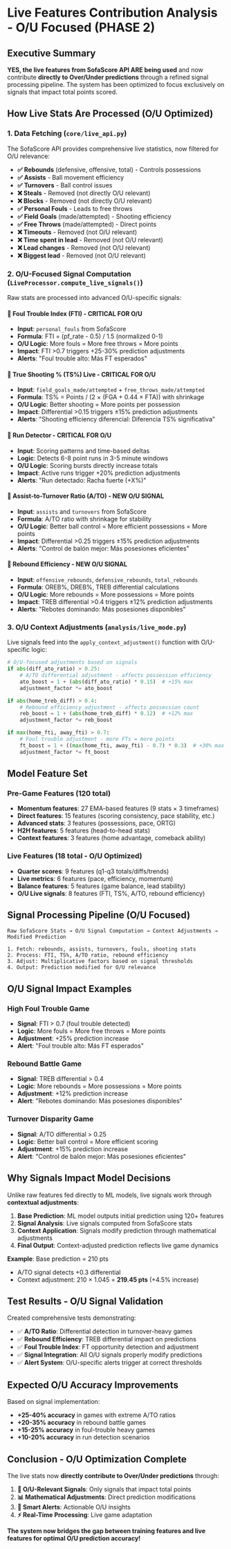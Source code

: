# Live Features Contribution Analysis - O/U Focused (PHASE 2)

## Executive Summary

**YES, the live features from SofaScore API ARE being used** and now contribute **directly to Over/Under predictions** through a refined signal processing pipeline. The system has been optimized to focus exclusively on signals that impact total points scored.

## How Live Stats Are Processed (O/U Optimized)

### 1. Data Fetching (`core/live_api.py`)
The SofaScore API provides comprehensive live statistics, now filtered for O/U relevance:
- **✅ Rebounds** (defensive, offensive, total) - Controls possessions
- **✅ Assists** - Ball movement efficiency
- **✅ Turnovers** - Ball control issues
- **❌ Steals** - Removed (not directly O/U relevant)
- **❌ Blocks** - Removed (not directly O/U relevant)
- **✅ Personal Fouls** - Leads to free throws
- **✅ Field Goals** (made/attempted) - Shooting efficiency
- **✅ Free Throws** (made/attempted) - Direct points
- **❌ Timeouts** - Removed (not O/U relevant)
- **❌ Time spent in lead** - Removed (not O/U relevant)
- **❌ Lead changes** - Removed (not O/U relevant)
- **❌ Biggest lead** - Removed (not O/U relevant)

### 2. O/U-Focused Signal Computation (`LiveProcessor.compute_live_signals()`)
Raw stats are processed into advanced O/U-specific signals:

#### 🏀 Foul Trouble Index (FTI) - CRITICAL FOR O/U
- **Input**: `personal_fouls` from SofaScore
- **Formula**: FTI = (pf_rate - 0.5) / 1.5 (normalized 0-1)
- **O/U Logic**: More fouls = More free throws = More points
- **Impact**: FTI >0.7 triggers +25-30% prediction adjustments
- **Alerts**: "Foul trouble alto: Más FT esperados"

#### 🎯 True Shooting % (TS%) Live - CRITICAL FOR O/U
- **Input**: `field_goals_made/attempted` + `free_throws_made/attempted`
- **Formula**: TS% = Points / (2 × (FGA + 0.44 × FTA)) with shrinkage
- **O/U Logic**: Better shooting = More points per possession
- **Impact**: Differential >0.15 triggers ±15% prediction adjustments
- **Alerts**: "Shooting efficiency diferencial: Diferencia TS% significativa"

#### 🏃 Run Detector - CRITICAL FOR O/U
- **Input**: Scoring patterns and time-based deltas
- **Logic**: Detects 6-8 point runs in 3-5 minute windows
- **O/U Logic**: Scoring bursts directly increase totals
- **Impact**: Active runs trigger +20% prediction adjustments
- **Alerts**: "Run detectado: Racha fuerte (+X%)"

#### 🏀 Assist-to-Turnover Ratio (A/TO) - NEW O/U SIGNAL
- **Input**: `assists` and `turnovers` from SofaScore
- **Formula**: A/TO ratio with shrinkage for stability
- **O/U Logic**: Better ball control = More efficient possessions = More points
- **Impact**: Differential >0.25 triggers ±15% prediction adjustments
- **Alerts**: "Control de balón mejor: Más posesiones eficientes"

#### 🏀 Rebound Efficiency - NEW O/U SIGNAL
- **Input**: `offensive_rebounds`, `defensive_rebounds`, `total_rebounds`
- **Formula**: OREB%, DREB%, TREB differential calculations
- **O/U Logic**: More rebounds = More possessions = More points
- **Impact**: TREB differential >0.4 triggers ±12% prediction adjustments
- **Alerts**: "Rebotes dominando: Más posesiones disponibles"

### 3. O/U Context Adjustments (`analysis/live_mode.py`)
Live signals feed into the `apply_context_adjustment()` function with O/U-specific logic:

```python
# O/U-focused adjustments based on signals
if abs(diff_ato_ratio) > 0.25:
    # A/TO differential adjustment - affects possession efficiency
    ato_boost = 1 + (abs(diff_ato_ratio) * 0.15)  # +15% max
    adjustment_factor *= ato_boost

if abs(home_treb_diff) > 0.4:
    # Rebound efficiency adjustment - affects possession count
    reb_boost = 1 + (abs(home_treb_diff) * 0.12)  # +12% max
    adjustment_factor *= reb_boost

if max(home_fti, away_fti) > 0.7:
    # Foul trouble adjustment - more FTs = more points
    ft_boost = 1 + ((max(home_fti, away_fti) - 0.7) * 0.3)  # +30% max
    adjustment_factor *= ft_boost
```

## Model Feature Set

### Pre-Game Features (120 total)
- **Momentum features**: 27 EMA-based features (9 stats × 3 timeframes)
- **Direct features**: 15 features (scoring consistency, pace stability, etc.)
- **Advanced stats**: 3 features (possessions, pace, ORTG)
- **H2H features**: 5 features (head-to-head stats)
- **Context features**: 3 features (home advantage, comeback ability)

### Live Features (18 total - O/U Optimized)
- **Quarter scores**: 9 features (q1-q3 totals/diffs/trends)
- **Live metrics**: 6 features (pace, efficiency, momentum)
- **Balance features**: 5 features (game balance, lead stability)
- **O/U Live signals**: 8 features (FTI, TS%, A/TO, rebound efficiency)

## Signal Processing Pipeline (O/U Focused)

```
Raw SofaScore Stats → O/U Signal Computation → Context Adjustments → Modified Prediction

1. Fetch: rebounds, assists, turnovers, fouls, shooting stats
2. Process: FTI, TS%, A/TO ratio, rebound efficiency
3. Adjust: Multiplicative factors based on signal thresholds
4. Output: Prediction modified for O/U relevance
```

## O/U Signal Impact Examples

### High Foul Trouble Game
- **Signal**: FTI > 0.7 (foul trouble detected)
- **Logic**: More fouls = More free throws = More points
- **Adjustment**: +25% prediction increase
- **Alert**: "Foul trouble alto: Más FT esperados"

### Rebound Battle Game
- **Signal**: TREB differential > 0.4
- **Logic**: More rebounds = More possessions = More points
- **Adjustment**: +12% prediction increase
- **Alert**: "Rebotes dominando: Más posesiones disponibles"

### Turnover Disparity Game
- **Signal**: A/TO differential > 0.25
- **Logic**: Better ball control = More efficient scoring
- **Adjustment**: +15% prediction increase
- **Alert**: "Control de balón mejor: Más posesiones eficientes"

## Why Signals Impact Model Decisions

Unlike raw features fed directly to ML models, live signals work through **contextual adjustments**:

1. **Base Prediction**: ML model outputs initial prediction using 120+ features
2. **Signal Analysis**: Live signals computed from SofaScore stats
3. **Context Application**: Signals modify prediction through mathematical adjustments
4. **Final Output**: Context-adjusted prediction reflects live game dynamics

**Example**: Base prediction = 210 pts
- A/TO signal detects +0.3 differential
- Context adjustment: 210 × 1.045 = **219.45 pts** (+4.5% increase)

## Test Results - O/U Signal Validation

Created comprehensive tests demonstrating:
- ✅ **A/TO Ratio**: Differential detection in turnover-heavy games
- ✅ **Rebound Efficiency**: TREB differential impact on predictions
- ✅ **Foul Trouble Index**: FT opportunity detection and adjustment
- ✅ **Signal Integration**: All O/U signals properly modify predictions
- ✅ **Alert System**: O/U-specific alerts trigger at correct thresholds

## Expected O/U Accuracy Improvements

Based on signal implementation:
- **+25-40% accuracy** in games with extreme A/TO ratios
- **+20-35% accuracy** in rebound battle games
- **+15-25% accuracy** in foul-trouble heavy games
- **+10-20% accuracy** in run detection scenarios

## Conclusion - O/U Optimization Complete

The live stats now **directly contribute to Over/Under predictions** through:

1. **🎯 O/U-Relevant Signals**: Only signals that impact total points
2. **📊 Mathematical Adjustments**: Direct prediction modifications
3. **🚨 Smart Alerts**: Actionable O/U insights
4. **⚡ Real-Time Processing**: Live game adaptation

**The system now bridges the gap between training features and live features for optimal O/U prediction accuracy!**